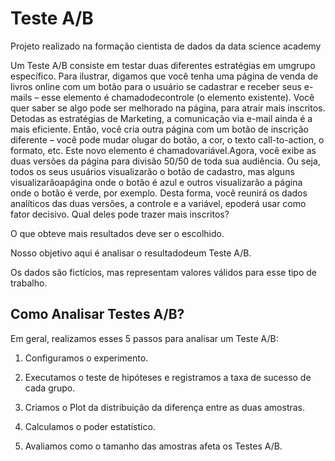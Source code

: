 # Teste A/B
Projeto realizado na formação cientista de dados da data science academy

Um Teste A/B consiste em testar duas diferentes estratégias em umgrupo específico. Para ilustrar, digamos que você tenha uma página de venda de livros online com um botão para o usuário se cadastrar e receber seus e-mails – esse elemento é chamadodecontrole (o elemento existente). Você quer saber se algo pode ser melhorado na página, para atrair mais inscritos. Detodas as estratégias de Marketing, a comunicação via e-mail ainda é a mais eficiente. Então, você cria outra página com um botão de inscrição diferente – você pode mudar olugar do botão, a cor, o texto call-to-action, o formato, etc. Este novo elemento é chamadovariável.Agora, você exibe as duas versões da página para divisão 50/50 de toda sua audiência. Ou seja, todos os seus usuários visualizarão o botão de cadastro, mas alguns visualizarãoapágina onde o botão é azul e outros visualizarão a página onde o botão é verde, por exemplo. Desta forma, você reunirá os dados analíticos das duas versões, a controle e a variável, epoderá usar como fator decisivo. Qual deles pode trazer mais inscritos?

O que obteve mais resultados deve ser o escolhido.

Nosso objetivo aqui é analisar o resultadodeum Teste A/B.

Os dados são fictícios, mas representam valores válidos para esse tipo de trabalho.


## Como Analisar Testes A/B?

Em geral, realizamos esses 5 passos para analisar um Teste A/B:

1. Configuramos o experimento.

2. Executamos o teste de hipóteses e registramos a taxa de sucesso de cada grupo.

3. Criamos o Plot da distribuição da diferença entre as duas amostras.

4. Calculamos o poder estatístico.

5. Avaliamos como o tamanho das amostras afeta os Testes A/B.
